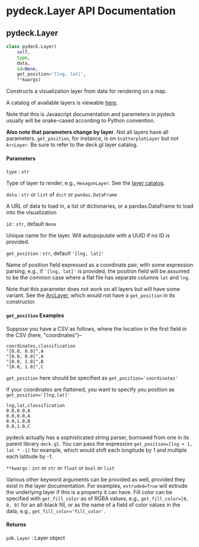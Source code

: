 pydeck.Layer API Documentation
==========

## pydeck.Layer

```python
class pydeck.Layer(
    self,
    type,
    data,
    id=None,
    get_position='[lng, lat]',
    **kwargs)
```

Constructs a visualization layer from data for rendering on a map.

A catalog of available layers is viewable [here](https://github.com/uber/deck.gl/tree/master/docs/layers#deckgl-layer-catalog-overview).

Note that this is Javascript documentation and parameters in pydeck usually will be snake-cased according to Python convention.

**Also note that parameters change by layer**. Not all layers have all parameters. `get_position`, for instance, is on `ScatterplotLayer` but not `ArcLayer`. Be sure to refer to the deck.gl layer catalog.

#### Parameters

`type` : `str`

Type of layer to render, e.g., `HexagonLayer`. See the [layer catalog](https://github.com/uber/deck.gl/tree/master/docs/layers#deckgl-layer-catalog-overview).
    
`data` : `str` or `list` of `dict` or `pandas.DataFrame`

A URL of data to load in, a list of dictionaries, or a pandas.DataFrame to load into the visualization

`id` : `str`, default `None`

Unique name for the layer. Will autopopulate with a UUID if no ID is provided.

`get_position` : `str`, default `'[lng, lat]'`

Name of position field expressed as a coordinate pair, with some expression parsing, e.g., if `'[lng, lat]'` is provided, the position field will be assumed to be the common case where a flat file has separate columns `lat` and `lng`.

Note that this parameter does not work on all layers but will have some variant. See the [ArcLayer](https://deck.gl/#/examples/core-layers/arc-layer), which would not have a `get_position` in its constructor.

#### `get_position` Examples

Suppose you have a CSV as follows, where the location in the first field in the CSV (here, "coordinates")–

```csv
coordinates,classification
"[0.0, 0.0]",A
"[0.0, 0.0]",A
"[0.0, 1.0]",B
"[0.0, 1.0]",C
```

`get_position` here should be specified as `get_position='coordinates'`

If your coordinates are flattened, you want to specify you position as `get_position='[lng,lat]'`

```csv
lng,lat,classification
0.0,0.0,A
0.0,0.0,A
0.0,1.0,B
0.0,1.0,C
```

pydeck actually has a sophisticated string parser, borrowed from one in its parent library `deck.gl`. You can pass the expression `get_position=[lng + 1, lat * -1]` for example, which would shift each longitude by 1 and multiple each latitude by -1.

`**kwargs` : `int` or `str` or `float` or `bool` or `list`

Various other keyword arguments can be provided as well, provided they exist in the layer documentation.
For examples, `extruded=True` will extrude the underlying layer if this is a property it can have.
Fill color can be specified with `get_fill_color` as of RGBA values, e.g., `get_fill_color=[0, 0, 0]` for an all-black fill,
or as the name of a field of color values in the data, e.g., `get_fill_color='fill_color'`.

#### Returns

`pdk.Layer` : Layer object
